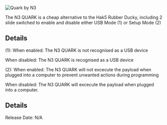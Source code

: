 ![Quark by N3](https://i.ibb.co/cy2jtng/n3-quark-header.png)

The N3 QUARK is a cheap alternative to the Hak5 Rubber Ducky, including 2 slide switched to enable and disable either USB Mode (1) or Setup Mode (2)

## Details

(1):
When enabled:
The N3 QUARK is not recognised as a USB device

When disabled:
The N3 QUARK is recognised as a USB device

(2):
When enabled:
The N3 QUARK will not excecute the payload when plugged into a computer to prevent unwanted actions during programming

When disabled:
The N3 QUARK will excecute the payload when plugged into a computer.


## Details
Release Date: N/A
